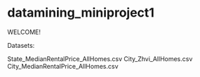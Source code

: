 # datamining_miniproject1

WELCOME!

Datasets:

State_MedianRentalPrice_AllHomes.csv
City_Zhvi_AllHomes.csv
City_MedianRentalPrice_AllHomes.csv
